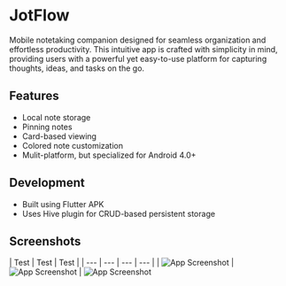 # JotFlow

Mobile notetaking companion designed for seamless organization and effortless productivity. This intuitive app is crafted with simplicity in mind, providing users with a powerful yet easy-to-use platform for capturing thoughts, ideas, and tasks on the go.


## Features

- Local note storage
- Pinning notes
- Card-based viewing
- Colored note customization
- Mulit-platform, but specialized for Android 4.0+

## Development

- Built using Flutter APK
- Uses Hive plugin for CRUD-based persistent storage

## Screenshots

| Test | Test | Test |
| --- | --- | --- | --- |
| ![App Screenshot](https://play-lh.googleusercontent.com/o_L5uRqj_IOHC6q74lNrMkZhU8GnY7M8-qwY1R3FFMoYvoNIBtGLGUpq82fiQjNuAes=w2560-h1440) | ![App Screenshot](https://play-lh.googleusercontent.com/acDp1ZOEahu899w8K9u0TkHWVSItYk7lJqN2q8rlSh5CnE1AvyhnpgnWQn8HZNrwsWY=w2560-h1440) | ![App Screenshot](https://play-lh.googleusercontent.com/f6eqR4Y_jDl_mlZzZn2CKcnQuI3jBcZArZ6HZ4wf2NJFVnVPjAoncilRNoVjiYA4vQ=w2560-h1440)

